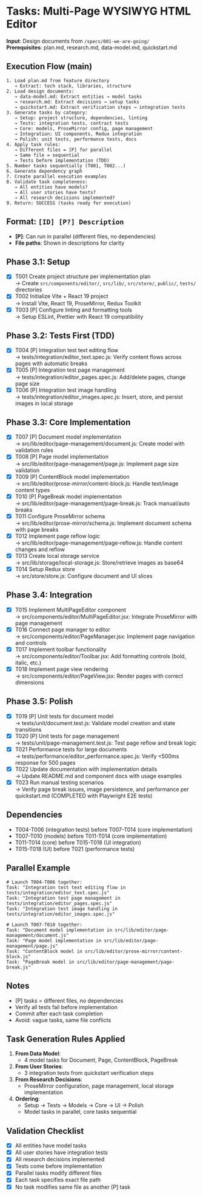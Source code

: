 # Tasks: Multi-Page WYSIWYG HTML Editor

**Input**: Design documents from `/specs/001-we-are-going/`  
**Prerequisites**: plan.md, research.md, data-model.md, quickstart.md

## Execution Flow (main)
```
1. Load plan.md from feature directory
   → Extract: tech stack, libraries, structure
2. Load design documents:
   → data-model.md: Extract entities → model tasks
   → research.md: Extract decisions → setup tasks
   → quickstart.md: Extract verification steps → integration tests
3. Generate tasks by category:
   → Setup: project structure, dependencies, linting
   → Tests: integration tests, contract tests
   → Core: models, ProseMirror config, page management
   → Integration: UI components, Redux integration
   → Polish: unit tests, performance tests, docs
4. Apply task rules:
   → Different files = [P] for parallel
   → Same file = sequential
   → Tests before implementation (TDD)
5. Number tasks sequentially (T001, T002...)
6. Generate dependency graph
7. Create parallel execution examples
8. Validate task completeness:
   → All entities have models?
   → All user stories have tests?
   → All research decisions implemented?
9. Return: SUCCESS (tasks ready for execution)
```

## Format: `[ID] [P?] Description`
- **[P]**: Can run in parallel (different files, no dependencies)
- **File paths**: Shown in descriptions for clarity

## Phase 3.1: Setup
- [X] T001 Create project structure per implementation plan  
  → Create `src/components/editor/`, `src/lib/`, `src/store/`, `public/`, `tests/` directories
- [X] T002 Initialize Vite + React 19 project  
  → Install Vite, React 19, ProseMirror, Redux Toolkit
- [X] T003 [P] Configure linting and formatting tools  
  → Setup ESLint, Prettier with React 19 compatibility

## Phase 3.2: Tests First (TDD)
- [X] T004 [P] Integration test text editing flow  
  → tests/integration/editor_text.spec.js: Verify content flows across pages with automatic breaks
- [X] T005 [P] Integration test page management  
  → tests/integration/editor_pages.spec.js: Add/delete pages, change page size
- [X] T006 [P] Integration test image handling  
  → tests/integration/editor_images.spec.js: Insert, store, and persist images in local storage

## Phase 3.3: Core Implementation
- [X] T007 [P] Document model implementation  
  → src/lib/editor/page-management/document.js: Create model with validation rules
- [X] T008 [P] Page model implementation  
  → src/lib/editor/page-management/page.js: Implement page size validation
- [X] T009 [P] ContentBlock model implementation  
  → src/lib/editor/prose-mirror/content-block.js: Handle text/image content types
- [X] T010 [P] PageBreak model implementation  
  → src/lib/editor/page-management/page-break.js: Track manual/auto breaks
- [X] T011 Configure ProseMirror schema  
  → src/lib/editor/prose-mirror/schema.js: Implement document schema with page breaks
- [X] T012 Implement page reflow logic  
  → src/lib/editor/page-management/page-reflow.js: Handle content changes and reflow
- [X] T013 Create local storage service  
  → src/lib/storage/local-storage.js: Store/retrieve images as base64
- [X] T014 Setup Redux store  
  → src/store/store.js: Configure document and UI slices

## Phase 3.4: Integration
- [X] T015 Implement MultiPageEditor component  
  → src/components/editor/MultiPageEditor.jsx: Integrate ProseMirror with page management
- [X] T016 Connect page manager to editor  
  → src/components/editor/PageManager.jsx: Implement page navigation and controls
- [X] T017 Implement toolbar functionality  
  → src/components/editor/Toolbar.jsx: Add formatting controls (bold, italic, etc.)
- [X] T018 Implement page view rendering  
  → src/components/editor/PageView.jsx: Render pages with correct dimensions

## Phase 3.5: Polish
- [X] T019 [P] Unit tests for document model  
  → tests/unit/document.test.js: Validate model creation and state transitions
- [X] T020 [P] Unit tests for page management  
  → tests/unit/page-management.test.js: Test page reflow and break logic
- [X] T021 Performance tests for large documents  
  → tests/performance/editor_performance.spec.js: Verify <500ms response for 500 pages
- [X] T022 Update documentation with implementation details  
  → Update README.md and component docs with usage examples
- [X] T023 Run manual testing scenarios  
  → Verify page break issues, image persistence, and performance per quickstart.md (COMPLETED with Playwright E2E tests)

## Dependencies
- T004-T006 (integration tests) before T007-T014 (core implementation)
- T007-T010 (models) before T011-T014 (core implementation)
- T011-T014 (core) before T015-T018 (UI integration)
- T015-T018 (UI) before T021 (performance tests)

## Parallel Example
```
# Launch T004-T006 together:
Task: "Integration test text editing flow in tests/integration/editor_text.spec.js"
Task: "Integration test page management in tests/integration/editor_pages.spec.js"
Task: "Integration test image handling in tests/integration/editor_images.spec.js"

# Launch T007-T010 together:
Task: "Document model implementation in src/lib/editor/page-management/document.js"
Task: "Page model implementation in src/lib/editor/page-management/page.js"
Task: "ContentBlock model in src/lib/editor/prose-mirror/content-block.js"
Task: "PageBreak model in src/lib/editor/page-management/page-break.js"
```

## Notes
- [P] tasks = different files, no dependencies
- Verify all tests fail before implementation
- Commit after each task completion
- Avoid: vague tasks, same file conflicts

## Task Generation Rules Applied
1. **From Data Model**:  
   - 4 model tasks for Document, Page, ContentBlock, PageBreak
2. **From User Stories**:  
   - 3 integration tests from quickstart verification steps
3. **From Research Decisions**:  
   - ProseMirror configuration, page management, local storage implementation
4. **Ordering**:  
   - Setup → Tests → Models → Core → UI → Polish
   - Model tasks in parallel, core tasks sequential

## Validation Checklist
- [x] All entities have model tasks
- [x] All user stories have integration tests
- [x] All research decisions implemented
- [x] Tests come before implementation
- [x] Parallel tasks modify different files
- [x] Each task specifies exact file path
- [x] No task modifies same file as another [P] task
